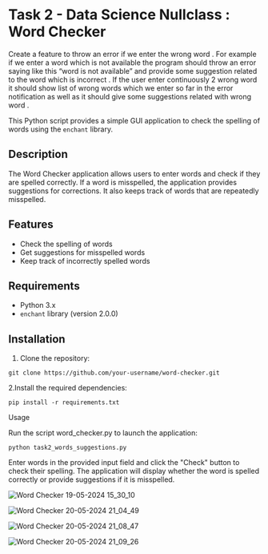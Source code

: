 # Task 2 - Data Science Nullclass : Word Checker

Create a feature to throw an error if we enter the wrong word . For example if we enter a word which is not available the program should throw an error saying like this “word is not available” and provide some suggestion related to the word which is incorrect . If the user enter continuously 2 wrong word it should show list of wrong words which we enter so far in the error notification as well as it should give some suggestions related with wrong word .


This Python script provides a simple GUI application to check the spelling of words using the `enchant` library.

## Description

The Word Checker application allows users to enter words and check if they are spelled correctly. If a word is misspelled, the application provides suggestions for corrections. It also keeps track of words that are repeatedly misspelled.

## Features

- Check the spelling of words
- Get suggestions for misspelled words
- Keep track of incorrectly spelled words

## Requirements

- Python 3.x
- `enchant` library (version 2.0.0)

## Installation

1. Clone the repository:

```
git clone https://github.com/your-username/word-checker.git
```

2.Install the required dependencies:

```
pip install -r requirements.txt
```

Usage

Run the script word_checker.py to launch the application:

```
python task2_words_suggestions.py
```

Enter words in the provided input field and click the "Check" button to check their spelling. The application will display whether the word is spelled correctly or provide suggestions if it is misspelled.

![Word Checker 19-05-2024 15_30_10](https://github.com/Das-Suparna/Task2_Data_Science_Nullclass_Word_Check/assets/131431013/bff9cc23-97f9-4454-a2ff-c6c9ef48fe46)

![Word Checker 20-05-2024 21_04_49](https://github.com/Das-Suparna/Task2_Data_Science_Nullclass_Word_Check/assets/131431013/91102136-e31f-4d7e-9bbd-feed7db3df9c)

![Word Checker 20-05-2024 21_08_47](https://github.com/Das-Suparna/Task2_Data_Science_Nullclass_Word_Check/assets/131431013/44ae5062-3d27-46be-a44a-e27ef9db49db)

![Word Checker 20-05-2024 21_09_26](https://github.com/Das-Suparna/Task2_Data_Science_Nullclass_Word_Check/assets/131431013/dc89f0c4-702e-4064-a4a6-b4d08add3395)





